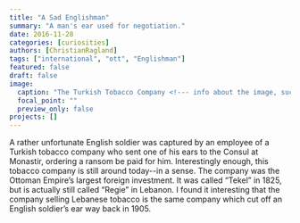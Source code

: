 ```yaml
---
title: "A Sad Englishman"
summary: "A man's ear used for negotiation."
date: 2016-11-28
categories: [curiosities]
authors: [ChristianRagland]
tags: ["international", "ott", "Englishman"]
featured: false
draft: false
image:
  caption: "The Turkish Tobacco Company <!--- info about the image, such as date of issue --->"
  focal_point: ""
  preview_only: false
projects: []
---
```

A rather unfortunate English soldier was captured by an employee of a Turkish tobacco company who sent one of his ears to the Consul at Monastir, ordering a ransom be paid for him.  Interestingly enough, this tobacco company is still around today--in a sense.  The company was the Ottoman Empire’s largest foreign investment.  It was called “Tekel” in 1825, but is actually still called “Regie” in Lebanon.  I found it interesting that the company selling Lebanese tobacco is the same company which cut off an English soldier’s ear way back in 1905.
